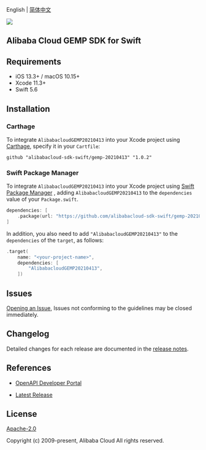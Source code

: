 English | [简体中文](README-CN.md)

![](https://aliyunsdk-pages.alicdn.com/icons/AlibabaCloud.svg)

## Alibaba Cloud GEMP SDK for Swift

## Requirements

- iOS 13.3+ / macOS 10.15+
- Xcode 11.3+
- Swift 5.6

## Installation

### Carthage

To integrate `AlibabacloudGEMP20210413` into your Xcode project using [Carthage](https://github.com/Carthage/Carthage), specify it in your `Cartfile`:

```ogdl
github "alibabacloud-sdk-swift/gemp-20210413" "1.0.2"
```

### Swift Package Manager

To integrate `AlibabacloudGEMP20210413` into your Xcode project using [Swift Package Manager](https://swift.org/package-manager/) , adding `AlibabacloudGEMP20210413` to the `dependencies` value of your `Package.swift`.

```swift
dependencies: [
    .package(url: "https://github.com/alibabacloud-sdk-swift/gemp-20210413.git", from: "1.0.2")
]
```

In addition, you also need to add `"AlibabacloudGEMP20210413"` to the `dependencies` of the `target`, as follows:

```swift
.target(
    name: "<your-project-name>",
    dependencies: [
        "AlibabacloudGEMP20210413",
    ])
```

## Issues

[Opening an Issue](https://github.com/alibabacloud-sdk-swift/gemp-20210413/issues/new), Issues not conforming to the guidelines may be closed immediately.

## Changelog

Detailed changes for each release are documented in the [release notes](./ChangeLog.txt).

## References

* [OpenAPI Developer Portal](https://next.api.alibabacloud.com/home)
- [Latest Release](https://github.com/alibabacloud-sdk-swift/gemp-20210413)

## License

[Apache-2.0](http://www.apache.org/licenses/LICENSE-2.0)

Copyright (c) 2009-present, Alibaba Cloud All rights reserved.
